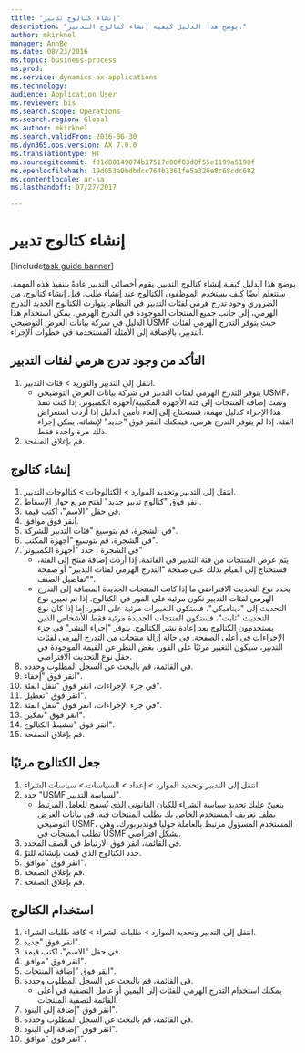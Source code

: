 ```yaml
--- 
title: "إنشاء كتالوج تدبير"
description: "يوضح هذا الدليل كيفية إنشاء كتالوج التدبير."
author: mkirknel
manager: AnnBe
ms.date: 08/23/2016
ms.topic: business-process
ms.prod: 
ms.service: dynamics-ax-applications
ms.technology: 
audience: Application User
ms.reviewer: bis
ms.search.scope: Operations
ms.search.region: Global
ms.author: mkirknel
ms.search.validFrom: 2016-06-30
ms.dyn365.ops.version: AX 7.0.0
ms.translationtype: HT
ms.sourcegitcommit: f01d88149074b37517d00f03d8f55e1199a5198f
ms.openlocfilehash: 19d053a0bdbdcc764b3361fe5a326e8c68cdc682
ms.contentlocale: ar-sa
ms.lasthandoff: 07/27/2017

---
```

# <a name="create-a-procurement-catalog"></a>إنشاء كتالوج تدبير

[!include[task guide banner](../../includes/task-guide-banner.md)]

يوضح هذا الدليل كيفية إنشاء كتالوج التدبير. يقوم أخصائي التدبير عادةً بتنفيذ هذه المهمة. ستتعلم أيضًا كيف يستخدم الموظفون الكتالوج عند إنشاء طلب. قبل إنشاء كتالوج، من الضروري وجود تدرج هرمي لفئات التدبير في النظام. يتوارث الكتالوج الجديد التدرج الهرمي، إلى جانب جميع المنتجات الموجودة في التدرج الهرمي. يمكن استخدام هذا الدليل في شركة بيانات العرض التوضيحي USMF حيث يتوفر التدرج الهرمي لفئات التدبير، بالإضافة إلى الأمثلة المستخدمة في خطوات الإجراء.


## <a name="ensure-that-a-procurement-category-hierarchy-exists"></a>التأكد من وجود تدرج هرمي لفئات التدبير
1. انتقل إلى التدبير والتوريد > فئات التدبير.
    * يتوفر التدرج الهرمي لفئات التدبير في شركة بيانات العرض التوضيحي USMF، وتمت إضافة المنتجات إلى فئة الأجهزة المكتبية/أجهزة الكمبيوتر. إذا كنت تنفذ هذا الإجراء كدليل مهمة، فستحتاج إلى إلغاء تأمين الدليل إذا أردت استعراض الفئة. إذا لم يتوفر التدرج هرمي، فيمكنك النقر فوق "جديد" لإنشائه. يمكن إجراء ذلك مرة واحدة فقط.  
2. قم بإغلاق الصفحة.

## <a name="create-a-catalog"></a>إنشاء كتالوج
1. انتقل إلى التدبير وتحديد الموارد > الكتالوجات > كتالوجات التدبير.
2. انقر فوق "كتالوج تدبير جديد" لفتح مربع حوار الإسقاط‬.
3. في حقل "الاسم"، اكتب قيمة.
4. انقر فوق موافق.
5. في الشجرة، قم بتوسيع "فئات التدبير للشركة".
6. في الشجرة، قم بتوسيع "أجهزة المكتب".
7. في الشجرة ، حدد "أجهزة الكمبيوتر"
    * يتم عرض المنتجات من فئة التدبير في القائمة. إذا أردت إضافة منتج إلى الفئة، فستحتاج إلى القيام بذلك على صفحة "التدرج الهرمي لفئات التدبير‬" أو صفحة "تفاصيل الصنف‬".  
    * يحدد نوع التحديث الافتراضي ما إذا كانت المنتجات الجديدة المضافة إلى التدرج الهرمي لفئات التدبير تكون مرئية على الفور في الكتالوج. إذا تم تعيين نوع التحديث إلى "ديناميكي"، فستكون التغييرات مرئية على الفور. إما إذا كان نوع التحديث "ثابت"، فستكون المنتجات الجديدة مرئية فقط للأشخاص الذين يستخدمون الكتالوج بعد إعادة نشر الكتالوج. يتوفر "إجراء النشر" في جزء الإجراءات في أعلى الصفحة. في حالة إزالة منتجات من التدرج الهرمي لفئات التدبير، سيكون التغيير مرئيًا على الفور، بغض النظر عن القيمة الموجودة في حقل نوع التحديث الافتراضي.  
8. في القائمة، قم بالبحث عن السجل المطلوب وحدده.
9. انقر فوق "إخفاء".
10. في جزء الإجراءات، انقر فوق "تنقل الفئة‬".
11. انقر فوق "تعطيل".
12. في جزء الإجراءات، انقر فوق "تنقل الفئة‬".
13. انقر فوق "تمكين".
14. انقر فوق "تنشيط الكتالوج".
15. قم بإغلاق الصفحة.

## <a name="make-the-catalog-visible"></a>جعل الكتالوج مرئيًا
1. انتقل إلى التدبير وتحديد الموارد > إعداد > السياسات > سياسات الشراء.
2. حدد "USMF لسياسة التدبير".
    * يتعينّ عليك تحديد سياسة الشراء للكيان القانوني الذي يُسمح للعامل المرتبط بملف تعريف المستخدم الخاص بك بطلب المنتجات فيه. في بيانات العرض التوضيحي USMF، المستخدم المسؤول مرتبط بالعاملة جوليا فونديربورك، وهي تطلب المنتجات في USMF بشكل افتراضي.  
3. في القائمة، انقر فوق الارتباط في الصف المحدد.
4. حدد الكتالوج الذي قمت بإنشائه للتوّ.
5. انقر فوق "موافق".
6. قم بإغلاق الصفحة.
7. قم بإغلاق الصفحة.

## <a name="use-the-catalog"></a>استخدام الكتالوج
1. انتقل إلى التدبير وتحديد الموارد > طلبات الشراء > كافة طلبات الشراء.
2. انقر فوق "جديد".
3. في حقل "الاسم"، اكتب قيمة.
4. انقر فوق "موافق".
5. انقر فوق "إضافة المنتجات".
6. في القائمة، قم بالبحث عن السجل المطلوب وحدده.
    * يمكنك استخدام التدرج الهرمي للفئات إلى اليمين أو عامل التصفية في أعلى القائمة لتصفية المنتجات.  
7. انقر فوق "إضافة إلى البنود".
8. في القائمة، قم بالبحث عن السجل المطلوب وحدده.
9. انقر فوق "إضافة إلى البنود".
10. انقر فوق "موافق".


